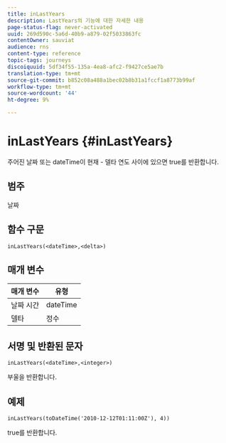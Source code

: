 ```yaml
---
title: inLastYears
description: LastYears의 기능에 대한 자세한 내용
page-status-flag: never-activated
uuid: 269d590c-5a6d-40b9-a879-02f5033863fc
contentOwner: sauviat
audience: rns
content-type: reference
topic-tags: journeys
discoiquuid: 5df34f55-135a-4ea8-afc2-f9427ce5ae7b
translation-type: tm+mt
source-git-commit: b852c08a488a1bec02b8b31a1fccf1a8773b99af
workflow-type: tm+mt
source-wordcount: '44'
ht-degree: 9%

---
```



# inLastYears {#inLastYears}

주어진 날짜 또는 dateTime이 현재 - 델타 연도 사이에 있으면 true를 반환합니다.

## 범주

날짜

## 함수 구문

`inLastYears(<dateTime>,<delta>)`

## 매개 변수

| 매개 변수 | 유형 |
|-----------|------------------|
| 날짜 시간 | dateTime |
| 델타 | 정수 |

## 서명 및 반환된 문자

`inLastYears(<dateTime>,<integer>)`

부울을 반환합니다.

## 예제

`inLastYears(toDateTime('2010-12-12T01:11:00Z'), 4))`

true를 반환합니다.

